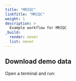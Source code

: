```yaml
---
title: "MRIQC"
linkTitle: "MRIQC"
weight: 1
description: >
  Example workflow for MRIQC
_build:
  render: never
  list: never
---
```


## Download demo data
Open a terminal and run:
```

```

